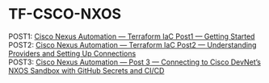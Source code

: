 # TF-CSCO-NXOS

POST1: [Cisco Nexus Automation — Terraform IaC Post1 — Getting Started](https://medium.com/@trevorpatch73/cisco-nexus-automation-terraform-iac-post1-getting-started-6011a0aca4de) <br/>
POST2: [Cisco Nexus Automation — Terraform IaC Post2 — Understanding Providers and Setting Up Connections](https://medium.com/@trevorpatch73/cisco-nexus-automation-terraform-iac-post2-understanding-providers-and-setting-up-connections-970df19f85f5) <br/>
POST3: [Cisco Nexus Automation — Post 3 — Connecting to Cisco DevNet’s NXOS Sandbox with GitHub Secrets and CI/CD](https://medium.com/@trevorpatch73/terraform-for-cisco-nexus-post-3-connecting-to-cisco-devnets-nxos-sandbox-with-github-secrets-5cb9b6fd1f6a) <br/>
